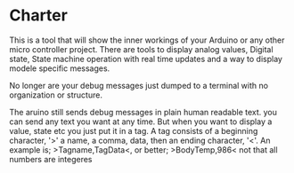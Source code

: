 Charter
=======

This is a tool that will show the inner workings of your Arduino or any other micro controller project.
There are tools to display analog values, Digital state, State machine operation with real time updates and a way to display modele specific messages.

No longer are your debug messages just dumped to a terminal with no organization or structure.

The aruino still sends debug messages in plain human readable text.
you can send any text you want at any time. But when you want to display a value, state etc you just put it in a tag.
A tag consists of a beginning character, '>' a name, a comma, data, then an ending character, '<'. An example is; >Tagname,TagData<, or better; >BodyTemp,986< not that all numbers are integeres
